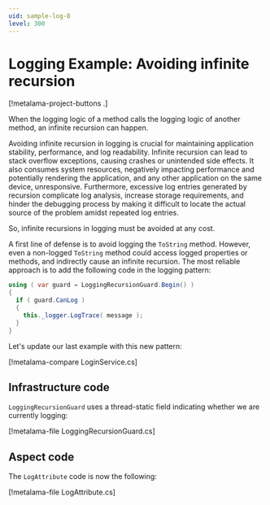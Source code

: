 ```yaml
---
uid: sample-log-8
level: 300
---
```


# Logging Example: Avoiding infinite recursion

[!metalama-project-buttons .]

When the logging logic of a method calls the logging logic of another method, an infinite recursion can happen.

Avoiding infinite recursion in logging is crucial for maintaining application stability, performance, and log readability. Infinite recursion can lead to stack overflow exceptions, causing crashes or unintended side effects. It also consumes system resources, negatively impacting performance and potentially rendering the application, and any other application on the same device, unresponsive. Furthermore, excessive log entries generated by recursion complicate log analysis, increase storage requirements, and hinder the debugging process by making it difficult to locate the actual source of the problem amidst repeated log entries.

So, infinite recursions in logging must be avoided at any cost.

A first line of defense is to avoid logging the `ToString` method. However, even a non-logged `ToString` method could access logged properties or methods, and indirectly cause an infinite recursion. The most reliable approach is to add the following code in the logging pattern:

```cs
using ( var guard = LoggingRecursionGuard.Begin() )
{
  if ( guard.CanLog )
  {
    this._logger.LogTrace( message );
  }
}
```

Let's update our last example with this new pattern:

[!metalama-compare LoginService.cs]

## Infrastructure code

`LoggingRecursionGuard` uses a thread-static field indicating whether we are currently logging:

[!metalama-file LoggingRecursionGuard.cs]

## Aspect code

The `LogAttribute` code is now the following:

[!metalama-file LogAttribute.cs]
